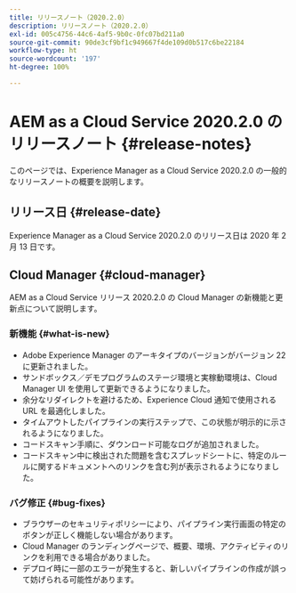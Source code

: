 ```yaml
---
title: リリースノート（2020.2.0）
description: リリースノート（2020.2.0）
exl-id: 005c4756-44c6-4af5-9b0c-0fc07bd211a0
source-git-commit: 90de3cf9bf1c949667f4de109d0b517c6be22184
workflow-type: ht
source-wordcount: '197'
ht-degree: 100%

---
```


# AEM as a Cloud Service 2020.2.0 のリリースノート {#release-notes}

このページでは、Experience Manager as a Cloud Service 2020.2.0 の一般的なリリースノートの概要を説明します。

## リリース日 {#release-date}

Experience Manager as a Cloud Service 2020.2.0 のリリース日は 2020 年 2 月 13 日です。

## Cloud Manager {#cloud-manager}

AEM as a Cloud Service リリース 2020.2.0 の Cloud Manager の新機能と更新点について説明します。

### 新機能 {#what-is-new}

* Adobe Experience Manager のアーキタイプのバージョンがバージョン 22 に更新されました。
* サンドボックス／デモプログラムのステージ環境と実稼動環境は、Cloud Manager UI を使用して更新できるようになりました。
* 余分なリダイレクトを避けるため、Experience Cloud 通知で使用される URL を最適化しました。
* タイムアウトしたパイプラインの実行ステップで、この状態が明示的に示されるようになりました。
* コードスキャン手順に、ダウンロード可能なログが追加されました。
* コードスキャン中に検出された問題を含むスプレッドシートに、特定のルールに関するドキュメントへのリンクを含む列が表示されるようになりました。

### バグ修正 {#bug-fixes}

* ブラウザーのセキュリティポリシーにより、パイプライン実行画面の特定のボタンが正しく機能しない場合があります。
* Cloud Manager のランディングページで、概要、環境、アクティビティのリンクを利用できる場合がありました。
* デプロイ時に一部のエラーが発生すると、新しいパイプラインの作成が誤って妨げられる可能性があります。
